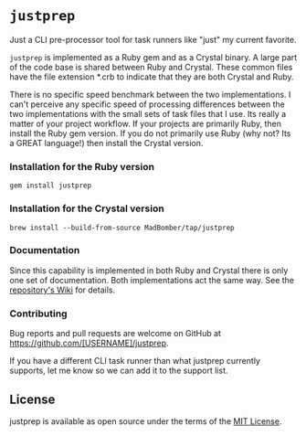 # `justprep`

Just a CLI pre-processor tool for task runners like "just" my current favorite.

`justprep` is implemented as a Ruby gem and as a Crystal binary.  A large part of the code base is shared between Ruby and Crystal.  These common files have the file extension \*.crb to indicate that they are both Crystal and Ruby.

There is no specific speed benchmark between the two implementations.  I can't perceive any specific speed of processing differences between the two implementations with the small sets of task files that I use.  Its really a matter of your project workflow.  If your projects are primarily Ruby, then install the Ruby gem version.  If you do not primarily use Ruby (why not?  Its a GREAT language!) then install the Crystal version.

### Installation for the Ruby version

    gem install justprep

### Installation for the Crystal version

    brew install --build-from-source MadBomber/tap/justprep

### Documentation

Since this capability is implemented in both Ruby and Crystal there is only one set of documentation.  Both implementations act the same way.  See the [repository's Wiki](https://github.com/MadBomber/justprep/wiki) for details.


### Contributing

Bug reports and pull requests are welcome on GitHub at https://github.com/[USERNAME]/justprep.

If you have a different CLI task runner than what justprep currently supports, let me know so we can add it to the support list.

## License

justprep is available as open source under the terms of the [MIT License](https://opensource.org/licenses/MIT).
